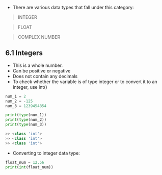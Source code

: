 - There are various data types that fall under this category: 

> INTEGER

>FLOAT

>COMPLEX NUMBER

## 6.1 Integers 

- This is a whole number.
- Can be positive or negative
- Does not contain any decimals
- To check whether the variable is of type integer or to convert it to an integer, use int()

```python 
num_1 = 2
num_2 = -125
num_3 = 1239454854

print(type(num_1))
print(type(num_2))
print(type(num_3))

>> <class 'int'>
>> <class 'int'>
>> <class 'int'>
```

- Converting to integer data type:
```python
float_num = 12.56
print(int(float_num))
```